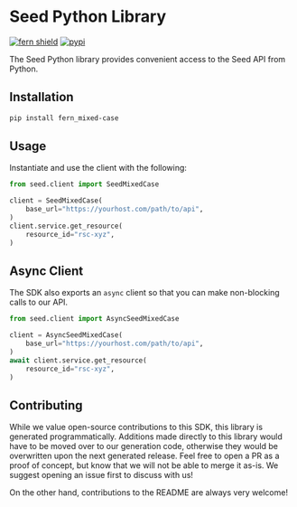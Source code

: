 # Seed Python Library

[![fern shield](https://img.shields.io/badge/%F0%9F%8C%BF-SDK%20generated%20by%20Fern-brightgreen)](https://github.com/fern-api/fern)
[![pypi](https://img.shields.io/pypi/v/fern_mixed-case)](https://pypi.python.org/pypi/fern_mixed-case)

The Seed Python library provides convenient access to the Seed API from Python.

## Installation

```sh
pip install fern_mixed-case
```

## Usage

Instantiate and use the client with the following:

```python
from seed.client import SeedMixedCase

client = SeedMixedCase(
    base_url="https://yourhost.com/path/to/api",
)
client.service.get_resource(
    resource_id="rsc-xyz",
)
```

## Async Client

The SDK also exports an `async` client so that you can make non-blocking calls to our API.

```python
from seed.client import AsyncSeedMixedCase

client = AsyncSeedMixedCase(
    base_url="https://yourhost.com/path/to/api",
)
await client.service.get_resource(
    resource_id="rsc-xyz",
)
```

## Contributing

While we value open-source contributions to this SDK, this library is generated programmatically.
Additions made directly to this library would have to be moved over to our generation code,
otherwise they would be overwritten upon the next generated release. Feel free to open a PR as
a proof of concept, but know that we will not be able to merge it as-is. We suggest opening
an issue first to discuss with us!

On the other hand, contributions to the README are always very welcome!
